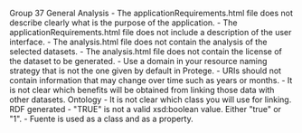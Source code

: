 Group 37
    General
    Analysis
        - The applicationRequirements.html file does not describe clearly what is the purpose of the application.
        - The applicationRequirements.html file does not include a description of the user interface.
        - The analysis.html file does not contain the analysis of the selected datasets.
        - The analysis.html file does not contain the license of the dataset to be generated.
        - Use a domain in your resource naming strategy that is not the one given by default in Protege.
        - URIs should not contain information that may change over time such as years or months.
        - It is not clear which benefits will be obtained from linking those data with other datasets.
    Ontology
        - It is not clear which class you will use for linking.
    RDF generated
        - "TRUE" is not a valid xsd:boolean value. Either "true" or "1".
        - Fuente is used as a class and as a property.
